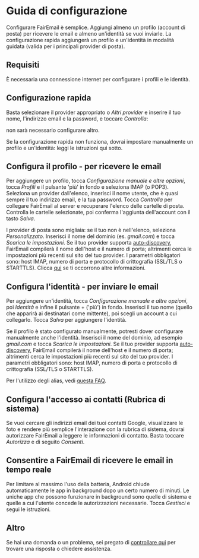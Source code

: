 # Guida di configurazione

Configurare FairEmail è semplice. Aggiungi almeno un profilo (account di posta) per ricevere le email e almeno un'identità se vuoi inviarle. La configurazione rapida aggiungerà un profilo e un'identità in modalità guidata (valida per i principali provider di posta).

## Requisiti

È necessaria una connessione internet per configurare i profili e le identità.

## Configurazione rapida

Basta selezionare il provider appropriato o *Altri provider* e inserire il tuo nome, l'indirizzo email e la password, e toccare *Controlla*:

non sarà necessario configurare altro.

Se la configurazione rapida non funziona, dovrai impostare manualmente un profilo e un'identità: leggi le istruzioni qui sotto.

## Configura il profilo - per ricevere le email

Per aggiungere un profilo, tocca *Configurazione manuale e altre opzioni*, tocca *Profili* e il pulsante 'più' in fondo e seleziona IMAP (o POP3). Seleziona un provider dall'elenco, inserisci il nome utente, che è quasi sempre il tuo indirizzo email, e la tua password. Tocca *Controlla* per collegare FairEmail al server e recuperare l'elenco delle cartelle di posta. Controlla le cartelle selezionate, poi conferma l'aggiunta dell'account con il tasto *Salva*.

I provider di posta sono migliaia: se il tuo non è nell'elenco, seleziona *Personalizzato*. Inserisci il nome del dominio (es. *gmail.com*) e tocca *Scarica le impostazioni*. Se il tuo provider supporta [auto-discovery](https://tools.ietf.org/html/rfc6186), FairEmail compilerà il nome dell'host e il numero di porta; altrimenti cerca le impostazioni più recenti sul sito del tuo provider. I parametri obbligatori sono: host IMAP, numero di porta e protocollo di crittografia (SSL/TLS o STARTTLS). Clicca [qui](https://github.com/M66B/FairEmail/blob/master/FAQ.md#authorizing-accounts) se ti occorrono altre informazioni.

## Configura l'identità - per inviare le email

Per aggiungere un'identità, tocca *Configurazione manuale e altre opzioni*, poi *Identità* e infine il pulsante + ('più') in fondo. Inserisci il tuo nome (quello che apparirà ai destinatari come mittente), poi scegli un account a cui collegarlo. Tocca *Salva* per aggiungere l'identità.

Se il profilo è stato configurato manualmente, potresti dover configurare manualmente anche l'identità. Inserisci il nome del dominio, ad esempio *gmail.com* e tocca *Scarica le impostazioni*. Se il tuo provider supporta [auto-discovery](https://tools.ietf.org/html/rfc6186), FairEmail compilerà il nome dell'host e il numero di porta; altrimenti cerca le impostazioni più recenti sul sito del tuo provider. I parametri obbligatori sono: host IMAP, numero di porta e protocollo di crittografia (SSL/TLS o STARTTLS).

Per l'utilizzo degli alias, vedi [questa FAQ](https://github.com/M66B/FairEmail/blob/master/FAQ.md#FAQ9).

## Configura l'accesso ai contatti (Rubrica di sistema)

Se vuoi cercare gli indirizzi email dei tuoi contatti Google, visualizzare le foto e rendere più semplice l'interazione con la rubrica di sistema, dovrai autorizzare FairEmail a leggere le informazioni di contatto. Basta toccare *Autorizza* e di seguito *Consenti*.

## Consentire a FairEmail di ricevere le email in tempo reale

Per limitare al massimo l'uso della batteria, Android chiude automaticamente le app in background dopo un certo numero di minuti. Le uniche app che possono funzionare in background sono quelle di sistema e quelle a cui l'utente concede le autorizzazioni necessarie. Tocca *Gestisci* e segui le istruzioni.

## Altro

Se hai una domanda o un problema, sei pregato di [controllare qui](https://github.com/M66B/FairEmail/blob/master/FAQ.md) per trovare una risposta o chiedere assistenza.